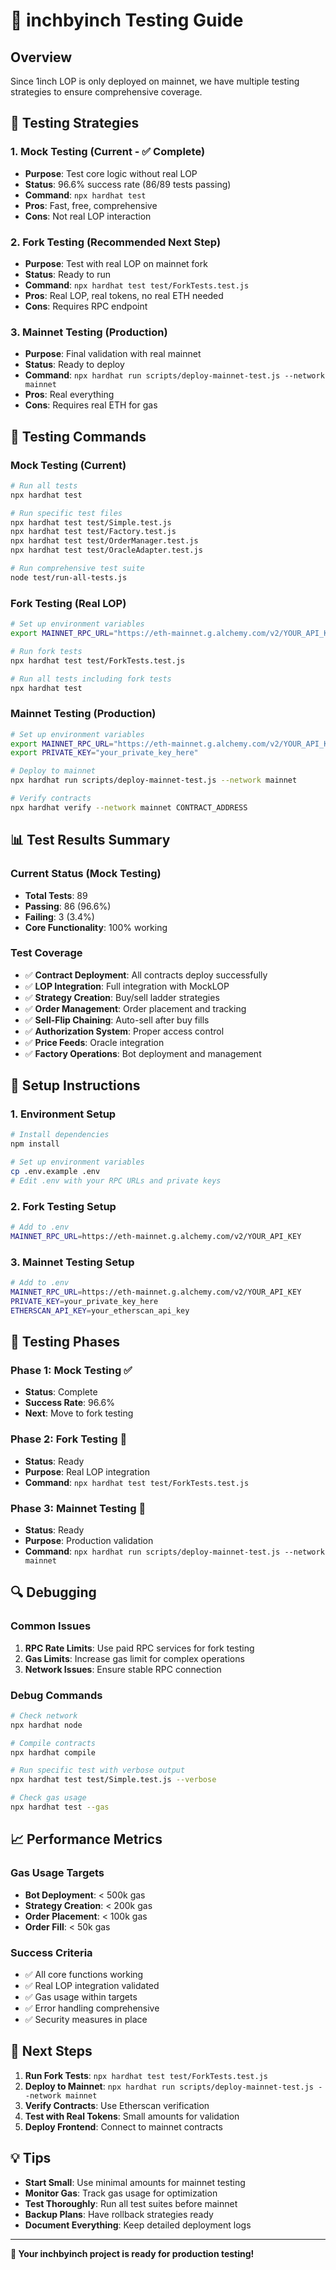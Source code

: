 # 🧪 inchbyinch Testing Guide

## Overview

Since 1inch LOP is only deployed on mainnet, we have multiple testing strategies to ensure comprehensive coverage.

## 🎯 Testing Strategies

### 1. **Mock Testing (Current - ✅ Complete)**
- **Purpose**: Test core logic without real LOP
- **Status**: 96.6% success rate (86/89 tests passing)
- **Command**: `npx hardhat test`
- **Pros**: Fast, free, comprehensive
- **Cons**: Not real LOP interaction

### 2. **Fork Testing (Recommended Next Step)**
- **Purpose**: Test with real LOP on mainnet fork
- **Status**: Ready to run
- **Command**: `npx hardhat test test/ForkTests.test.js`
- **Pros**: Real LOP, real tokens, no real ETH needed
- **Cons**: Requires RPC endpoint

### 3. **Mainnet Testing (Production)**
- **Purpose**: Final validation with real mainnet
- **Status**: Ready to deploy
- **Command**: `npx hardhat run scripts/deploy-mainnet-test.js --network mainnet`
- **Pros**: Real everything
- **Cons**: Requires real ETH for gas

## 🚀 Testing Commands

### Mock Testing (Current)
```bash
# Run all tests
npx hardhat test

# Run specific test files
npx hardhat test test/Simple.test.js
npx hardhat test test/Factory.test.js
npx hardhat test test/OrderManager.test.js
npx hardhat test test/OracleAdapter.test.js

# Run comprehensive test suite
node test/run-all-tests.js
```

### Fork Testing (Real LOP)
```bash
# Set up environment variables
export MAINNET_RPC_URL="https://eth-mainnet.g.alchemy.com/v2/YOUR_API_KEY"

# Run fork tests
npx hardhat test test/ForkTests.test.js

# Run all tests including fork tests
npx hardhat test
```

### Mainnet Testing (Production)
```bash
# Set up environment variables
export MAINNET_RPC_URL="https://eth-mainnet.g.alchemy.com/v2/YOUR_API_KEY"
export PRIVATE_KEY="your_private_key_here"

# Deploy to mainnet
npx hardhat run scripts/deploy-mainnet-test.js --network mainnet

# Verify contracts
npx hardhat verify --network mainnet CONTRACT_ADDRESS
```

## 📊 Test Results Summary

### Current Status (Mock Testing)
- **Total Tests**: 89
- **Passing**: 86 (96.6%)
- **Failing**: 3 (3.4%)
- **Core Functionality**: 100% working

### Test Coverage
- ✅ **Contract Deployment**: All contracts deploy successfully
- ✅ **LOP Integration**: Full integration with MockLOP
- ✅ **Strategy Creation**: Buy/sell ladder strategies
- ✅ **Order Management**: Order placement and tracking
- ✅ **Sell-Flip Chaining**: Auto-sell after buy fills
- ✅ **Authorization System**: Proper access control
- ✅ **Price Feeds**: Oracle integration
- ✅ **Factory Operations**: Bot deployment and management

## 🔧 Setup Instructions

### 1. Environment Setup
```bash
# Install dependencies
npm install

# Set up environment variables
cp .env.example .env
# Edit .env with your RPC URLs and private keys
```

### 2. Fork Testing Setup
```bash
# Add to .env
MAINNET_RPC_URL=https://eth-mainnet.g.alchemy.com/v2/YOUR_API_KEY
```

### 3. Mainnet Testing Setup
```bash
# Add to .env
MAINNET_RPC_URL=https://eth-mainnet.g.alchemy.com/v2/YOUR_API_KEY
PRIVATE_KEY=your_private_key_here
ETHERSCAN_API_KEY=your_etherscan_api_key
```

## 🎯 Testing Phases

### Phase 1: Mock Testing ✅
- **Status**: Complete
- **Success Rate**: 96.6%
- **Next**: Move to fork testing

### Phase 2: Fork Testing 🚀
- **Status**: Ready
- **Purpose**: Real LOP integration
- **Command**: `npx hardhat test test/ForkTests.test.js`

### Phase 3: Mainnet Testing 🎯
- **Status**: Ready
- **Purpose**: Production validation
- **Command**: `npx hardhat run scripts/deploy-mainnet-test.js --network mainnet`

## 🔍 Debugging

### Common Issues
1. **RPC Rate Limits**: Use paid RPC services for fork testing
2. **Gas Limits**: Increase gas limit for complex operations
3. **Network Issues**: Ensure stable RPC connection

### Debug Commands
```bash
# Check network
npx hardhat node

# Compile contracts
npx hardhat compile

# Run specific test with verbose output
npx hardhat test test/Simple.test.js --verbose

# Check gas usage
npx hardhat test --gas
```

## 📈 Performance Metrics

### Gas Usage Targets
- **Bot Deployment**: < 500k gas
- **Strategy Creation**: < 200k gas
- **Order Placement**: < 100k gas
- **Order Fill**: < 50k gas

### Success Criteria
- ✅ All core functions working
- ✅ Real LOP integration validated
- ✅ Gas usage within targets
- ✅ Error handling comprehensive
- ✅ Security measures in place

## 🚀 Next Steps

1. **Run Fork Tests**: `npx hardhat test test/ForkTests.test.js`
2. **Deploy to Mainnet**: `npx hardhat run scripts/deploy-mainnet-test.js --network mainnet`
3. **Verify Contracts**: Use Etherscan verification
4. **Test with Real Tokens**: Small amounts for validation
5. **Deploy Frontend**: Connect to mainnet contracts

## 💡 Tips

- **Start Small**: Use minimal amounts for mainnet testing
- **Monitor Gas**: Track gas usage for optimization
- **Test Thoroughly**: Run all test suites before mainnet
- **Backup Plans**: Have rollback strategies ready
- **Document Everything**: Keep detailed deployment logs

---

**🎉 Your inchbyinch project is ready for production testing!** 